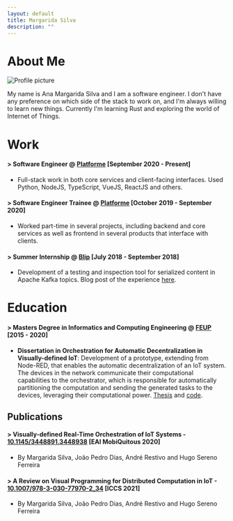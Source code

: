 ```yaml
---
layout: default
title: Margarida Silva
description: ""
---
```


# About Me

<img class="profile-picture" src="../images/photo.jpg" alt="Profile picture">

My name is Ana Margarida Silva and I am a software engineer. I don't have any preference on which side of the stack to work on, and I'm always willing to learn new things. Currently I'm learning Rust and exploring the world of Internet of Things.

# Work

#### <span class="title-intro">></span> **Software Engineer** @ [Platforme](https://platforme.com/) [September 2020 - Present]
* Full-stack work in both core services and client-facing interfaces. Used Python, NodeJS, TypeScript, VueJS, ReactJS and others.

#### <span class="title-intro">></span> **Software Engineer Trainee** @ [Platforme](https://platforme.com/) [October 2019 - September 2020]
* Worked part-time in several projects, including backend and core services as well as frontend in several products that interface with clients.

#### <span class="title-intro">></span> **Summer Internship** @ [Blip](https://blip.pt/) [July 2018 - September 2018]
* Development of a testing and inspection tool for serialized content in Apache Kafka topics. Blog post of the experience [here](https://ppb.technology/2018/09/18/a-summer-internship-at-paddypowerbetfair/).

# Education

#### <span class="title-intro">></span> Masters Degree in Informatics and Computing Engineering @ [FEUP](https://sigarra.up.pt/feup/en/WEB_PAGE.INICIAL) [2015 - 2020]
* **Dissertation in Orchestration for Automatic Decentralization in Visually-defined IoT**: Development of a prototype, extending from Node-RED, that enables the automatic decentralization of an IoT system. The devices in the network communicate their computational capabilities to the orchestrator, which is responsible for automatically partitioning the computation and sending the generated tasks to the devices, leveraging their computational power. [Thesis](https://repositorio-aberto.up.pt/handle/10216/128520) and [code](https://github.com/BeeMargarida/node-red).

<!-- # Projects -->

## Publications

#### <span class="title-intro">></span> **Visually-defined Real-Time Orchestration of IoT Systems** - [10.1145/3448891.3448938](https://dl.acm.org/doi/10.1145/3448891.3448938) [EAI MobiQuitous 2020]
* By Margarida Silva, João Pedro Dias, André Restivo and Hugo Sereno Ferreira

#### <span class="title-intro">></span> **A Review on Visual Programming for Distributed Computation in IoT** - [10.1007/978-3-030-77970-2_34](https://link.springer.com/chapter/10.1007%2F978-3-030-77970-2_34) [ICCS 2021]
* By Margarida Silva, João Pedro Dias, André Restivo and Hugo Sereno Ferreira
